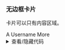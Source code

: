 ### 无边框卡片

卡片可以只有内容区域。

<div class="cell-demo">
  <yc-card hoverable :style="{ width: '360px', marginBottom: '20px' }">
    <div
      :style="{
        display: 'flex',
        alignItems: 'center',
        justifyContent: 'space-between',
      }"
    >
      <span
        :style="{ display: 'flex', alignItems: 'center', color: '#1D2129' }"
      >
        <yc-avatar
          :style="{ marginRight: '8px', backgroundColor: '#165DFF' }"
          :size="28"
        >
          A
        </yc-avatar>
        <yc-typography-text>Username</yc-typography-text>
      </span>
      <yc-link>More</yc-link>
    </div>
  </yc-card>
</div>

<details>
<summary>查看/隐藏代码</summary>

```vue
<template>
  <yc-card
    hoverable
    :style="{ width: '360px', marginBottom: '20px' }">
    <div
      :style="{
        display: 'flex',
        alignItems: 'center',
        justifyContent: 'space-between',
      }">
      <span
        :style="{ display: 'flex', alignItems: 'center', color: '#1D2129' }">
        <yc-avatar
          :style="{ marginRight: '8px', backgroundColor: '#165DFF' }"
          :size="28">
          A
        </yc-avatar>
        <yc-typography-text>Username</yc-typography-text>
      </span>
      <yc-link>More</yc-link>
    </div>
  </yc-card>
</template>
```

</details>
